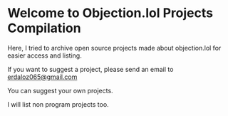 # Welcome to Objection.lol Projects Compilation

Here, I tried to archive open source projects made about objection.lol for easier access and listing. 

If you want to suggest a project, please send an email to erdaloz065@gmail.com

You can suggest your own projects.

I will list non program projects too.

<!---
objectionlol-project-compilation/objectionlol-project-compilation is a ✨ special ✨ repository because its `README.md` (this file) appears on your GitHub profile.
You can click the Preview link to take a look at your changes.
--->
